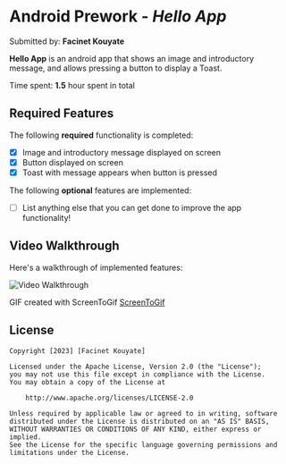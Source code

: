 # Android Prework - *Hello App*

Submitted by: **Facinet Kouyate**

**Hello App** is an android app that shows an image and introductory message, and allows pressing a button to display a Toast. 

Time spent: **1.5** hour spent in total

## Required Features

The following **required** functionality is completed:

* [x] Image and introductory message displayed on screen
* [x] Button displayed on screen
* [x] Toast with message appears when button is pressed 

The following **optional** features are implemented:

* [ ] List anything else that you can get done to improve the app functionality!

## Video Walkthrough

Here's a walkthrough of implemented features:

<img src='http://https://i.imgur.com/tz4J5Dt.gif' title='Video Walkthrough' width='' alt='Video Walkthrough' />

<!-- Replace this with whatever GIF tool you used! -->
GIF created with ScreenToGif
[ScreenToGif](https://www.screentogif.com/)
<!-- Recommended tools:
[Kap](https://getkap.co/) for macOS
[peek](https://github.com/phw/peek) for Linux. -->

## License

    Copyright [2023] [Facinet Kouyate]

    Licensed under the Apache License, Version 2.0 (the "License");
    you may not use this file except in compliance with the License.
    You may obtain a copy of the License at

        http://www.apache.org/licenses/LICENSE-2.0

    Unless required by applicable law or agreed to in writing, software
    distributed under the License is distributed on an "AS IS" BASIS,
    WITHOUT WARRANTIES OR CONDITIONS OF ANY KIND, either express or implied.
    See the License for the specific language governing permissions and
    limitations under the License.
